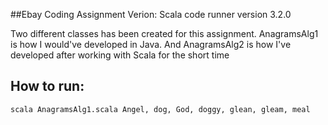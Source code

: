 ##Ebay Coding Assignment
    Verion: Scala code runner version 3.2.0

Two different classes has been created for this assignment. AnagramsAlg1 is how I would've developed in Java. And AnagramsAlg2 is how I've developed after working with Scala for the short time

## How to run:
    scala AnagramsAlg1.scala Angel, dog, God, doggy, glean, gleam, meal